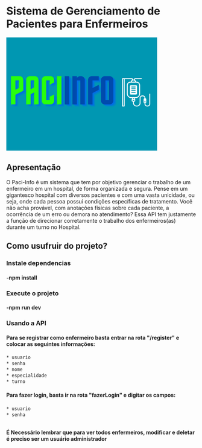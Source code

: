 # Sistema de Gerenciamento de Pacientes para Enfermeiros

![pacinfo](/assets/PaciInfo.png)

## Apresentação

<body>
    O Paci-Info é um sistema que tem por objetivo gerenciar o trabalho de um enfermeiro em um hospital, de forma organizada e segura. Pense em um gigantesco hospital com diversos pacientes e com uma vasta unicidade, ou seja, onde cada pessoa possui condições específicas de tratamento. Você não acha provável, com anotações físicas sobre cada paciente, a ocorrência de um erro ou demora no atendimento?
</body>
<head>

</head>
<body>
    Essa API tem justamente a função de direcionar corretamente o trabalho dos enfermeiros(as) durante um turno no Hospital.
</body>

## Como usufruir do projeto?

### Instale dependencias

#### -npm install

### Execute o projeto

#### -npm run dev

### Usando a API

#### Para se registrar como enfermeiro basta entrar na rota "/register" e colocar as seguintes informações:

    * usuario
    * senha
    * nome
    * especialidade
    * turno

#### Para fazer login, basta ir na rota "fazerLogin" e digitar os campos:

    * usuario
    * senha

<br>

<body>
   <b>É Necessário lembrar que para ver todos enfermeiros, modificar e deletar é preciso ser um usuário administrador</b>
</body>
